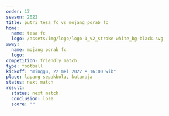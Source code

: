 ```yaml
---
order: 17
season: 2022
title: putri tesa fc vs mojang porab fc
home:
  name: tesa fc
  logo: /assets/img/logo/logo-1_v2_stroke-white_bg-black.svg
away:
  name: mojang porab fc
  logo:
competition: friendly match
type: football
kickoff: "minggu, 22 mei 2022 • 16:00 wib"
place: lapang sepakbola, kutaraja
status: next match
result:
  status: next match
  conclusion: lose
  score: ""
---
```

